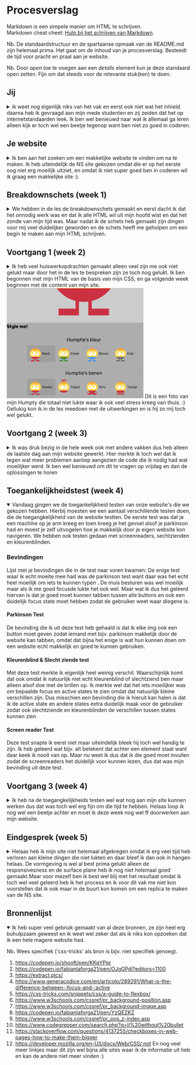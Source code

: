 # Procesverslag
Markdown is een simpele manier om HTML te schrijven.  
Markdown cheat cheet: [Hulp bij het schrijven van Markdown](https://github.com/adam-p/markdown-here/wiki/Markdown-Cheatsheet).

Nb. De standaardstructuur en de spartaanse opmaak van de README.md zijn helemaal prima. Het gaat om de inhoud van je procesverslag. Besteedt de tijd voor pracht en praal aan je website.

Nb. Door *open* toe te voegen aan een *details* element kun je deze standaard open zetten. Fijn om dat steeds voor de relevante stuk(ken) te doen.





## Jij

<details>
<summary>ik weet nog eigenlijk niks van het vak en eerst ook niet wat het inhield. daarna heb ik gevraagd aan mijn mede studenten en zij zeiden dat het op internetstandaarden leek. Ik ben wel benieuwd naar wat ik allemaal ga leren alleen kijk er toch wel een beetje tegenop want ben niet zo goed in coderen.</summary>

### Auteur:
Sanne 't Hooft (vervangen door jouw naam)

#### Je startniveau:
De blauwe piste

#### Je focus:
Helemaal responsive maar weet dit nog niet zeker want weet nog niet zo goed want ze allebei inhouden
 
</details>





## Je website

<details>
<summary>Ik ben aan het zoeken om een makkelijke website te vinden om na te maken. Ik heb uiteindelijk de NS site gekozen omdat die er op het eerste oog niet erg moeilijk uitziet, en omdat ik niet super goed ben in coderen wil ik graag een makkelijke site :).</summary>

### Je opdracht:
Ik ga de website van de NS maken.

#### Screenshot(s) van de eerste pagina (small screen): 
https://www.ns.nl/ 
<img src="images/Screenshot 2021-09-08 at 10.36.32.png" width="375px" alt="omschrijving van de pagina">

#### Screenshot(s) van de tweede pagina (small screen):
https://www.ns.nl/  
<img src="images/Screenshot 2021-09-08 at 10.34.10.png" width="375px" alt="omschrijving van de pagina">
 
</details>





## Breakdownschets (week 1)

<details>
<summary>We hebben in de les de breakdownschets gemaakt en eerst dacht ik dat het onnodig werk was en dat ik alle HTML wil uit mijn hoofd wist en dat het zonde van mijn tijd was. Maar nadat ik de schets heb gemaakt zijn dingen voor mij veel duidelijker geworden en de schets heeft me geholpen om een begin te maken aan mijn HTML schrijven.</summary>

### de hele pagina: 
<img src="images/FRONTED- DEVELOPMENT.png" width="375px" alt="breakdown van de hele pagina">

### dynamisch deel (bijv menu): 
<img src="images/FRONTED- DEVELOPMENT.png" width="375px" alt="breakdown van een dynamisch deel">

### wellicht nog een dynamisch deel (bijv filter): 


</details>





## Voortgang 1 (week 2)

<details>
<summary>Ik heb veel huiswerkopdrachten gemaakt alleen veel zijn me ook niet gelukt maar door het in de les te bespreken zijn ze toch nog gelukt. Ik ben begonnen met mijn HTML van de basis van mijn CSS, en ga volgende week beginnen met de content van mijn site.
 <img src="images/Screenshot 2021-09-17 at 11.27.58.png" width="375px" alt="breakdown van nog een dynamisch deel">
 Dit is een foto van mijn Humpty die totaal niet lukte waar ik ook veel stress kreeg van thuis. :)
 Gellukig kon ik in de les meedoen met de uitwerkingen en is hij zo mij toch wel gelukt.

 
 </summary>

### Stand van zaken
hier dit ging goed & dit was lastig (neem ook screenshots op van delen van je website en code)
Opzich alles wat ik tot nu toe hebt gemaakt was niet al te moeilijk, want heb alleen maar de basis van HTML en CSS gemaakt, straks als ik dieper in de stof ga en JS ga gebruiken gaat gebruiken gaan waarschijnlijk meer dingen fout :).


### Agenda voor meeting
samen met je groepje opstellen

| student 1 (ik)                     | student 2          | student 3    | student 4        |
| JS transformeren geleerd           | ---                | ---          | ---              |
| Iconen grootte maken                     | en dit             | en ik dit    | en dan ik dat    |
| Buttons echt laten werken          | dit als er tijd is | nog een punt | dit wil ik zeker |
| CSS schoner en leesbaarder maken    | ...                | ...          | ...              |


### Verslag van meeting
hier na afloop snel de uitkomsten van de meeting vastleggen

- Het eerste punt van wat ik heb meegenomen van de meeting was dat ik de opdracht niet goed snapte en de html moet kloppen en sommige buttons ook echt moeten werken en niet alleen maar een image zijn.
 
- Het tweeede punt is dat ik geleerd heb hoe ik de textje goed onder het icoontje te plaatsen zonder gebruik te maken van postition:fixed.
 
- Het derde punt van wat ik heb meegenomen is dat is mijn menu button ook echt moet laat transformeren als je erop klikt net zoals het in het echt zo is. Sanne had een hele codepen waar alle CSS en JS is staat om dat menu goed te laten tranformen wat toch wel heel erg handig is voor mij :).
 
- Ook heb ik meegenomen uit de meeting dat je alle lengtes in em moet zetten omdat je dan het goed mee kan schalen.

</details>





## Voortgang 2 (week 3)

<details>
<summary>Ik was druk bezig in de hele week ook met andere vakken dus heb alleen de laatste dag aan mijn website gewerkt. Hier merkte ik toch wel dat ik tegen wat meer problemen aanliep aangezien de code die ik nodig had wat moeilijker werd. Ik ben wel benieuwd om dit te vragen op vrijdag en dan de oplossingen te horen</summary>

### Stand van zaken
hier dit ging goed & dit was lastig (neem ook screenshots op van delen van je website en code)
 Wat dus fout ging op mijn website was dat ik 1 achtergrond foto niet goed in verhouding kreeg en ook niet lang genoeg. Ook had ik nog een vraag over hoe ik een stukje van mijn website moest doen en wat voor code ik daar voor nodig had
<img src="images/Screenshot 2021-09-23 at 14.17.18.png" width="375px" alt="foto van website waarbij foto niet goede height kreeg">

### Agenda voor meeting
samen met je groepje opstellen

Student 1 (ik):
 Wat voor code ik moest gebruiken voor een specifiek deel van mijn website en hoe ik een img meer height kon geven zonder dat de foto uit de verhouding ging.
 Student 2: Hoe je een header maakt en een hamburger menu en hoe je die 2 goed centreert.
 Student 3: Hoe je slideshows maakt met automatische transities.
 Student 4: wil meeluisteren met alles


### Verslag van meeting
hier na afloop snel de uitkomsten van de meeting vastleggen
 Deze week had ik een meeting met de student assistenten en die hebben mij ook goed geholpen met mijn vragen.

- Punt 1: Mijn vraag die ik had was hoe ik een img groter en kleiner moest maken en dat heb ik geleerd nu door hun.
- Punt 2: Ook hebben ze me geholpen om mijn HTML schoner te maken want ik wist niet dat als je een section gebruikt je ook verplicht bent om een h1 te gebruiken
- Punt 3: Ze hebben me geleerd om niet meer position fixed te gebruiken omdat dat soms onhandig is voor andere elementen eromheen.
- ...

</details>





## Toegankelijkheidstest (week 4)

<details open>
<summary> Vandaag gingen we de toegankelijkheid testen van onze website's die we gekozen hebben. Hierbij moesten we een aantaal verschillende testen doen, die de toegangkelijkheid van de website testten. De eerste test was dat je een machine op je arm kreeg en toen kreeg je het gevoel alsof je parkinson had en moest je zelf uitvogelen hoe je makkelijk door je eigen website kon navigeren. We hebben ook testen gedaan met screenreaders, sechtzienden en kleurenblinden.</summary>

### Bevindingen
Lijst met je bevindingen die in de test naar voren kwamen:
 De enige test waar ik echt moeite mee had was de parkinson test want daar was het echt heel moeilijk om iets te kunnen typen . De muis besturen was wel moeilijk maar als ik me goed focusde lukte het ook wel. Maar wat ik dus het geleerd hiervan is dat je goed moet kunnen tabben tussen alle buttons en ook een duidelijk focus state moet hebben zodat de gebruiker weet waar diegene is.

#### Parkinson Test

 De bevinding die ik uit deze test heb gehaald is dat ik elke img ook een button moet geven zodat iemand met bijv. parkinson makkelijk door de website kan tabben, omdat dat bijna het enige is wat hun kunnen doen om een website echt makkelijk en goed te kunnen gebruiken.


#### Kleurenblind & Slecht ziende test
 
 Met deze test merkte ik eigenlijk heel weinig verschil. Waarschijnlijk komt dat ook omdat ik natuurlijk niet echt kleurenblind of slechtziend ben maar alleen alsof doe met de brillen op. Ik merkte wel dat het iets moeilijker was om bepaalde focus en active states te zien omdat dat natuurlijk kleine verschillen zijn. Dus misschien een bevinding die ik hieruit kan halen is dat ik de active state en andere states extra duidelijk maak voor de gebruiker zodat ook slechtziende en kleurenblinden de verschillen tussen states kunnen zien 



#### Screen reader Test
 
 Deze test snapte ik eerst niet maar uiteindelijk bleek hij toch wel handig te zijn. Ik heb geleerd wat bijv. alt betekent dat achter een element staat want daar keek ik nooit van op. Maar nu weet ik dus dat ik die goed moet invullen zodat de screenreaders het duidelijk voor kunnen lezen, dus dat was mijn bevinding uit deze test.




</details>





## Voortgang 3 (week 4)

<details>
<summary>Ik heb na de toegangkelijkheids testen wel wat nog aan mijn site kunnen werken dus dat was toch wel erg fijn om die tijd te hebben. Helaas loop ik nog wel een beetje achter en moet ik deze week nog wel ff doorwerken aan mijn website.</summary>

### Stand van zaken
Waar ik vooral vastliep deze week is hoe ik een bepaald stukje van mijn site moest coderen, omdat die er toch wel heel erg moeilijk uitzag, maar gelukkih hebben we op vrijdag weer gesprekken waar ik dit soort dingen kan vragen. <img src="images/Screenshot 2021-09-30 at 00.16.45.png" width="375px" alt="foto van website waarbij foto niet goede height kreeg">

### Agenda voor meeting
samen met je groepje opstellen

Student 1 (ik):
 Ik vroeg me af wat voor HTML & CSS ik kon gebruiken bij een bepaald stukje voor mijn website. Ook gebruikt mijn site een soort van lichte schaduw over een van de img heen en ik ben benieuwd hoe ik dat kan namaken.
 
 Student 2:


### Verslag van meeting
hier na afloop snel de uitkomsten van de meeting vastleggen

- Ik heb geleerd hoe ik een gloed maak over een foto, alleen helaas ging ik dit proberen en had ik niet de juiste vraag gesteld :(.
- Ook heb ik geleerd hoe je een background img gebruikt en hoe je die in een button doet want ik wist eerst niet hoe ik dit zou moeten doen.
- Ik heb geleerd hoe ik Grid ik de praktijd kan toepassen en hoe ik dit voor mijn NS site gebruik.
- ...

</details>




 
## Eindgesprek (week 5)

<details>
<summary>Helaas heb ik mijn site niet helemaal afgekregen omdat ik erg veel tijd heb verloren aan kleine dingen die niet lukten en daar bleef ik dan ook in hangen helaas. De vormgeving is wel al best prima gelukt alleen de responsivesness en de surface plane heb ik nog niet helemaal goed gemaakt.Maar voor mezelf ben ik best wel blij met het resultaat omdat ik toch wel veel geleerd heb ik het process en ik voor dit vak me niet kon voorstellen dat ik ook maar in de buurt kon komen om een replica te maken van de NS site.</summary>

### Stand van zaken
Bijv. een van de stukjes waar ik uren lang mee aan het kloten was het stukje wat je ziet van de foto hiernaast.Ik kreeg ze niet goed naastelkaar en onderelkaar en ook de schaduw werkte de hele tijd niet mee. <img src="images/vertrekenaankomst" width="375px" alt="">

### Screenshot(s)

hier screenshot(s) van je eindresultaat

</details>





## Bronnenlijst

<details open>
<summary>Ik heb super veel gebruik gemaakt van al deze bronnen, ze zijn heel erg buhulpzaam geweest en ik weet wel zeker dat als ik niks kon opzoeken dat ik een hele magere website had.</summary>

Nb. Wees specifiek ('css-tricks' als bron is bijv. niet specifiek genoeg).

1. https://codepen.io/shooft/pen/KKqYPpr
2. https://codepen.io/fabianlaforga21/pen/OJgGPdj?editors=1100
3. https://extract.pics/
4. https://www.generacodice.com/en/articolo/289291/What-is-the-difference-between-:focus-and-:active
5. https://css-tricks.com/snippets/css/a-guide-to-flexbox/
6. https://www.w3schools.com/cssref/pr_background-position.asp
7. https://www.w3schools.com/cssref/pr_background-image.asp
8. https://codepen.io/fabianlaforga21/pen/YzQEZKZ
9. https://www.w3schools.com/cssref/pr_pos_z-index.asp
10. https://www.codegrepper.com/search.php?q=li%20without%20bullet
11. https://stackoverflow.com/questions/4137255/checkboxes-in-web-pages-how-to-make-them-bigger
12. https://developer.mozilla.org/en-US/docs/Web/CSS/:not
 En nog veel meer linkjes maar dit zijn wel bijna alle sites waar ik de informatie uit heb en kan de andere niet meer vinden :)

</details>
